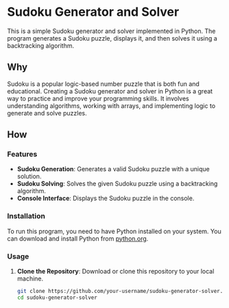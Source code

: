 # Sudoku Generator and Solver

This is a simple Sudoku generator and solver implemented in Python. The program generates a Sudoku puzzle, displays it, and then solves it using a backtracking algorithm.

## Why

Sudoku is a popular logic-based number puzzle that is both fun and educational. Creating a Sudoku generator and solver in Python is a great way to practice and improve your programming skills. It involves understanding algorithms, working with arrays, and implementing logic to generate and solve puzzles.

## How

### Features

- **Sudoku Generation**: Generates a valid Sudoku puzzle with a unique solution.
- **Sudoku Solving**: Solves the given Sudoku puzzle using a backtracking algorithm.
- **Console Interface**: Displays the Sudoku puzzle in the console.

### Installation

To run this program, you need to have Python installed on your system. You can download and install Python from [python.org](https://www.python.org/).

### Usage

1. **Clone the Repository**: Download or clone this repository to your local machine.
   ```bash
   git clone https://github.com/your-username/sudoku-generator-solver.git
   cd sudoku-generator-solver
